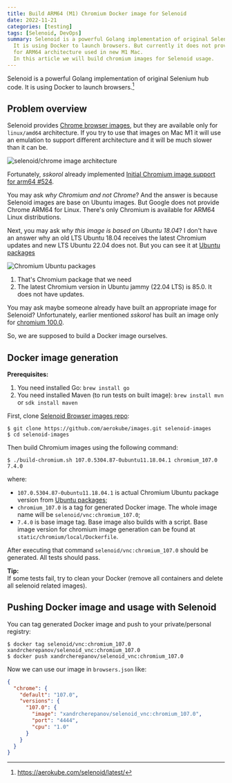 ```yaml
---
title: Build ARM64 (M1) Chromium Docker image for Selenoid
date: 2022-11-21
categories: [testing]
tags: [Selenoid, DevOps]
summary: Selenoid is a powerful Golang implementation of original Selenium hub code. 
  It is using Docker to launch browsers. But currently it does not provide browser images
  for ARM64 architecture used in new M1 Mac.
  In this article we will build chromium images for Selenoid usage.
---
```


Selenoid is a powerful Golang implementation of original Selenium hub code. 
It is using Docker to launch browsers.[^1]

## Problem overview

Selenoid provides [Chrome browser images](https://aerokube.com/images/latest/#_chrome),
but they are available only for `linux/amd64` architecture. If you try to use that images
on Mac M1 it will use an emulation to support different architecture and it will be much
slower than it can be.

![selenoid/chrome image architecture](posts/chrome-image.png "selenoid/chrome image architecture")

Fortunately, *sskorol* already implemented [Initial Chromium image support for arm64 #524](https://github.com/aerokube/images/pull/524).

You may ask *why Chromium and not Chrome*? And the answer is because Selenoid images are
base on Ubuntu images. But Google does not provide Chrome ARM64 for Linux. There's only 
Chromium is available for ARM64 Linux distributions.

Next, you may ask *why this image is based on Ubuntu 18.04*? I don't have an answer why 
an old LTS Ubuntu 18.04 receives the latest Chromium updates and new LTS Ubuntu 22.04 does not.
But you can see it at [Ubuntu packages](https://packages.ubuntu.com/search?suite=bionic-updates&searchon=names&keywords=chromium)

![Chromium Ubuntu packages](posts/ubuntu-packages.png "Chromium Ubuntu packages")

1. That's Chromium package that we need
2. The latest Chromium version in Ubuntu jammy (22.04 LTS) is 85.0. It does not have updates.

You may ask maybe someone already have built an appropriate image for Selenoid? Unfortunately,
earlier mentioned *sskorol* has built an image only for [chromium 100.0](https://hub.docker.com/r/sskorol/selenoid_chromium_vnc/tags).

So, we are supposed to build a Docker image ourselves.

## Docker image generation

**Prerequisites:**
1. You need installed Go: `brew install go`
2. You need installed Maven (to run tests on built image): `brew install mvn` or `sdk install maven`

First, clone [Selenoid Browser images repo](https://github.com/aerokube/images.git):
```shell
$ git clone https://github.com/aerokube/images.git selenoid-images
$ cd selenoid-images
```

Then build Chromium images using the following command:
```shell
$ ./build-chromium.sh 107.0.5304.87-0ubuntu11.18.04.1 chromium_107.0 7.4.0
```
where:

- `107.0.5304.87-0ubuntu11.18.04.1` is actual Chromium Ubuntu package version from [Ubuntu packages](https://packages.ubuntu.com/search?suite=bionic-updates&searchon=names&keywords=chromium);
- `chromium_107.0` is a tag for generated Docker image. The whole image name will be `selenoid/vnc:chromium_107.0`;
- `7.4.0` is base image tag. Base image also builds with a script. Base image version for chromium image generation
  can be found at `static/chromium/local/Dockerfile`.

After executing that command `selenoid/vnc:chromium_107.0` should be generated. All tests should pass. 

**Tip:**<br/>
If some tests fail, try to clean your Docker (remove all containers and delete all selenoid related images).


## Pushing Docker image and usage with Selenoid

You can tag generated Docker image and push to your private/personal registry:
```shell
$ docker tag selenoid/vnc:chromium_107.0 xandrcherepanov/selenoid_vnc:chromium_107.0
$ docker push xandrcherepanov/selenoid_vnc:chromium_107.0
```

Now we can use our image in `browsers.json` like:
```json
{
  "chrome": {
    "default": "107.0",
    "versions": {
      "107.0": {
        "image": "xandrcherepanov/selenoid_vnc:chromium_107.0",
        "port": "4444",
        "cpu": "1.0"
      }
    }
  }
}
```

[^1]: <https://aerokube.com/selenoid/latest/>
